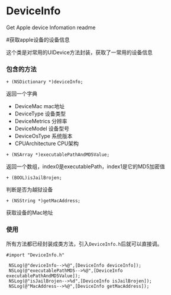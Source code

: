 # DeviceInfo
Get Apple device Infomation
readme

#获取apple设备的设备信息


这个类是对常用的UIDevice方法封装，获取了一常用的设备信息

### 包含的方法

`+ (NSDictionary *)deviceInfo;`

返回一个字典

*  DeviceMac  mac地址
*  DeviceType 设备类型
*  DeviceMetrics 分辨率
*  DeviceModel 设备型号
*  DeviceOsType 系统版本
*  CPUArchitecture CPU架构

`+ (NSArray *)executablePathAndMD5Value;`

返回一个数组，index0是executablePath，index1是它的MD5加密值

`+ (BOOL)isJailBrojen;`
  
判断是否为越狱设备

`+ (NSString *)getMacAddress;`

获取设备的Mac地址

### 使用

所有方法都已经封装成类方法，引入`DeviceInfo.h`后就可以直接调。

```objc
#import "DeviceInfo.h"
```


```objc
 NSLog(@"deviceInfo-->%@",[DeviceInfo deviceInfo]);
 NSLog(@"executablePathMD5-->%@",[DeviceInfo executablePathAndMD5Value]);
 NSLog(@"isJailBrojen-->%d",[DeviceInfo isJailBrojen]);
 NSLog(@"MacAddress-->%@",[DeviceInfo getMacAddress]);
```

